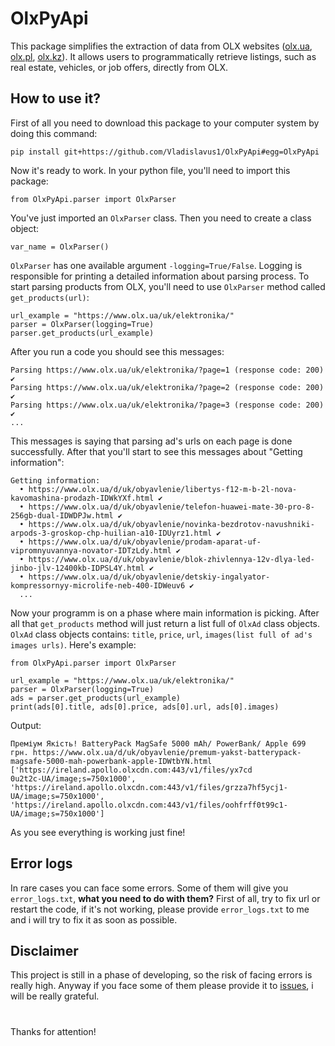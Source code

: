 # OlxPyApi

This package simplifies the extraction of data from OLX websites ([olx.ua](https://www.olx.ua), [olx.pl](https://www.olx.pl), [olx.kz](https://www.olx.kz)). It allows users to programmatically retrieve listings, such as real estate, vehicles, or job offers, directly from OLX.

## How to use it?

First of all you need to download this package to your computer system by doing this command:

    pip install git+https://github.com/Vladislavus1/OlxPyApi#egg=OlxPyApi

Now it's ready to work. In your python file, you'll need to import this package:

    from OlxPyApi.parser import OlxParser

You've just imported an ```OlxParser``` class. Then you need to create a class object:

    var_name = OlxParser()

```OlxParser``` has one available argument ```-logging=True/False```. Logging is responsible for printing a detailed information about parsing process.
To start parsing products from OLX, you'll need to use ```OlxParser``` method called ```get_products(url)```:

    url_example = "https://www.olx.ua/uk/elektronika/"
    parser = OlxParser(logging=True)
    parser.get_products(url_example)

After you run a code you should see this messages:

    Parsing https://www.olx.ua/uk/elektronika/?page=1 (response code: 200) ✔
    Parsing https://www.olx.ua/uk/elektronika/?page=2 (response code: 200) ✔
    Parsing https://www.olx.ua/uk/elektronika/?page=3 (response code: 200) ✔
    ...
    
This messages is saying that parsing ad's urls on each page is done successfully.
After that you'll start to see this messages about "Getting information":

    Getting information:
      • https://www.olx.ua/d/uk/obyavlenie/libertys-f12-m-b-2l-nova-kavomashina-prodazh-IDWkYXf.html ✔
      • https://www.olx.ua/d/uk/obyavlenie/telefon-huawei-mate-30-pro-8-256gb-dual-IDWDPJw.html ✔
      • https://www.olx.ua/d/uk/obyavlenie/novinka-bezdrotov-navushniki-arpods-3-groskop-chp-huilian-a10-IDUyrz1.html ✔
      • https://www.olx.ua/d/uk/obyavlenie/prodam-aparat-uf-vipromnyuvannya-novator-IDTzLdy.html ✔
      • https://www.olx.ua/d/uk/obyavlenie/blok-zhivlennya-12v-dlya-led-jinbo-jlv-12400kb-IDPSL4Y.html ✔
      • https://www.olx.ua/d/uk/obyavlenie/detskiy-ingalyator-kompressornyy-microlife-neb-400-IDWeuv6 ✔
      ...

Now your programm is on a phase where main information is picking.
After all that ```get_products``` method will just return a list full of ```OlxAd``` class objects. ```OlxAd``` class objects contains: ```title```, ```price```, ```url```, ```images(list full of ad's images urls)```.
Here's example:

    from OlxPyApi.parser import OlxParser
    
    url_example = "https://www.olx.ua/uk/elektronika/"
    parser = OlxParser(logging=True)
    ads = parser.get_products(url_example)
    print(ads[0].title, ads[0].price, ads[0].url, ads[0].images)

Output:

    Преміум Якість! BatteryPack MagSafe 5000 mAh/ PowerBank/ Apple 699 грн. https://www.olx.ua/d/uk/obyavlenie/premum-yakst-batterypack-magsafe-5000-mah-powerbank-apple-IDWtbYN.html ['https://ireland.apollo.olxcdn.com:443/v1/files/yx7cd
    0u2t2c-UA/image;s=750x1000', 'https://ireland.apollo.olxcdn.com:443/v1/files/grzza7hf5ycj1-UA/image;s=750x1000', 'https://ireland.apollo.olxcdn.com:443/v1/files/oohfrff0t99c1-UA/image;s=750x1000']

As you see everything is working just fine!

## Error logs

In rare cases you can face some errors. Some of them will give you ```error_logs.txt```, **what you need to do with them?**
First of all, try to fix url or restart the code, if it's not working, please provide ```error_logs.txt``` to me and i will try to fix it as soon as possible.

## Disclaimer

This project is still in a phase of developing, so the risk of facing errors is really high. Anyway if you face some of them please provide it to [issues](https://github.com/Vladislavus1/OlxPyApi/issues), i will be really grateful.

#

Thanks for attention!
